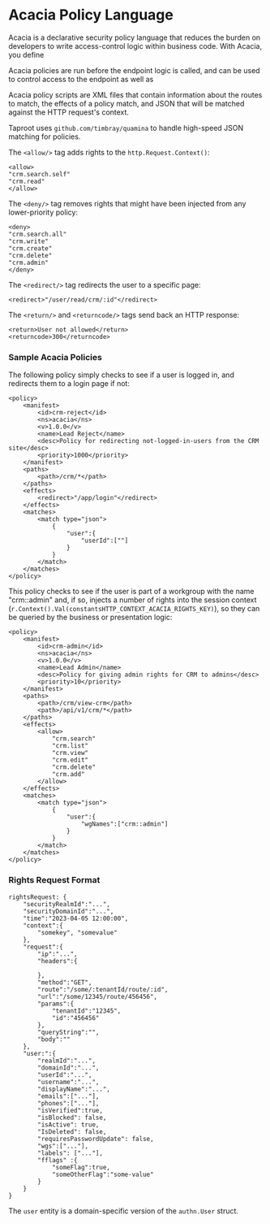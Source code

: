 # Acacia Policy Language

Acacia is a declarative security policy language that reduces the burden on developers to write access-control logic 
within business code. With Acacia, you define 

Acacia policies are run before the endpoint logic is called, and can be used to control access to the 
endpoint as well as 

Acacia policy scripts are XML files that contain information about the routes to match, the effects of a policy match, 
and JSON that will be matched against the HTTP request's context.

Taproot uses `github.com/timbray/quamina` to handle high-speed JSON matching for policies.

The `<allow/>` tag adds rights to the `http.Request.Context()`:
~~~
<allow>
"crm.search.self"
"crm.read"
</allow>
~~~

The `<deny/>` tag removes rights that might have been injected from any lower-priority policy:
~~~
<deny>
"crm.search.all"
"crm.write"
"crm.create"
"crm.delete"
"crm.admin"
</deny>
~~~

The `<redirect/>` tag redirects the user to a specific page:
~~~
<redirect>"/user/read/crm/:id"</redirect>
~~~

The `<return/>` and `<returncode/>` tags send back an HTTP response:
~~~
<return>User not allowed</return>
<returncode>300</returncode>
~~~


### Sample Acacia Policies

The following policy simply checks to see if a user is logged in, and redirects them to a login page if not:
~~~
<policy>
    <manifest>
		<id>crm-reject</id>
		<ns>acacia</ns>
		<v>1.0.0</v>
        <name>Lead Reject</name>
        <desc>Policy for redirecting not-logged-in-users from the CRM site</desc>
        <priority>1000</priority>
    </manifest>
    <paths>
        <path>/crm/*</path>
    </paths>
    <effects>
		<redirect>"/app/login"</redirect>
    </effects>
    <matches>
        <match type="json">
            {
                "user":{
                    "userId":[""]
                }
            }
        </match>
    </matches>
</policy>
~~~

This policy checks to see if the user is part of a workgroup with the name "crm::admin" and, if so, injects a number of 
rights into the session context (`r.Context().Val(constantsHTTP_CONTEXT_ACACIA_RIGHTS_KEY)`), so they can be queried by 
the business or presentation logic:
~~~
<policy>
    <manifest>
		<id>crm-admin</id>
		<ns>acacia</ns>
		<v>1.0.0</v>
        <name>Lead Admin</name>
        <desc>Policy for giving admin rights for CRM to admins</desc>
        <priority>10</priority>
    </manifest>
    <paths>
        <path>/crm/view-crm</path>
        <path>/api/v1/crm/*</path>
    </paths>
    <effects>
		<allow>
		    "crm.search"
		    "crm.list"
			"crm.view"
			"crm.edit"
			"crm.delete"
			"crm.add"
		</allow>
    </effects>
    <matches>
        <match type="json">
            {
                "user":{
                    "wgNames":["crm::admin"]
                }
            }
        </match>
    </matches>
</policy>
~~~


### Rights Request Format
~~~
rightsRequest: {
    "securityRealmId":"...",
    "securityDomainId":"...",
    "time":"2023-04-05 12:00:00",
    "context":{
        "somekey", "somevalue"
    },
    "request":{
        "ip":"...",
        "headers":{
            
        },
        "method":"GET",
        "route":"/some/:tenantId/route/:id",
        "url":"/some/12345/route/456456",
        "params":{
            "tenantId":"12345",
            "id":"456456"
        },
        "queryString":"",
        "body":""
    },
    "user:":{
        "realmId":"...",
        "domainId":"...",
        "userId":"...",
        "username":"...",
        "displayName":"...",
        "emails":["..."],
        "phones":["..."],
        "isVerified":true,
        "isBlocked": false,
        "isActive": true,
        "IsDeleted": false,
        "requiresPasswordUpdate": false,
        "wgs":["..."],
        "labels": ["..."],
        "fflags" :{
            "someFlag":true,
            "someOtherFlag":"some-value"
        }
    }
}
~~~

The `user` entity is a domain-specific version of the `authn.User` struct.
